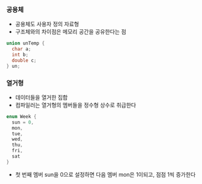 ### 공용체
- 공용체도 사용자 정의 자료형
- 구조체와의 차이점은 메모리 공간을 공유한다는 점
```c
union unTemp {
  char a;
  int b;
  double c;
} un;
```
### 열거형
- 데이터들을 열거한 집합
- 컴파일러는 열거형의 멤버들을 정수형 상수로 취급한다
```c
enum Week {
  sun = 0,
  mon,
  tue,
  wed,
  thu,
  fri,
  sat
}
```
- 첫 번째 멤버 sun을 0으로 설정하면 다음 멤버 mon은 1이되고, 점점 1씩 증가한다
